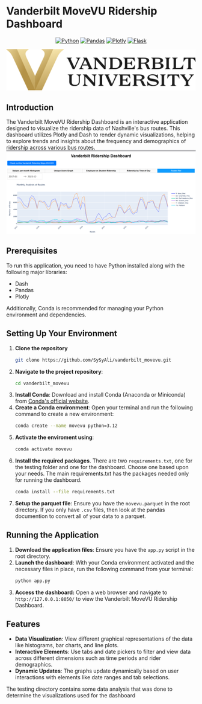 # Vanderbilt MoveVU Ridership Dashboard
<p align='center'>
  <a target="_blank" href='https://www.python.org/'><img src='https://img.shields.io/badge/python-lightgray?style=for-the-badge&logo=python&link=https%3A%2F%2Fwww.python.org%2F
  ' alt="Python"></a>
  <a target="_blank" href='https://pandas.pydata.org/'><img src='https://img.shields.io/badge/Pandas-purple?style=for-the-badge&logo=pandas&link=https%3A%2F%2Fpandas.pydata.org%2F
  ' alt="Pandas"></a>
 <a target="_blank" href='https://dash.plotly.com/'><img src="https://img.shields.io/badge/Plotly-blue?style=for-the-badge&logo=plotly&link=https%3A%2F%2Fdash.plotly.com%2F
 " alt="Plotly"/></a>
  <a target="_blank" href='https://flask.palletsprojects.com/en/3.0.x/'><img src='https://img.shields.io/badge/Flask-green?style=for-the-badge&logo=flask&link=https%3A%2F%2Fflask.palletsprojects.com%2Fen%2F3.0.x%2F
  ' alt="Flask"></a>
</p>

![Vanderbilt University Logo](.\images\Vanderbilt_University_logo.png)
## Introduction
The Vanderbilt MoveVU Ridership Dashboard is an interactive application designed to visualize the ridership data of Nashville's bus routes. This dashboard utilizes Plotly and Dash to render dynamic visualizations, helping to explore trends and insights about the frequency and demographics of ridership across various bus routes.
![Dashboard preview)](images\vanderbilt_ridership_dashboard_png.png)
## Prerequisites
To run this application, you need to have Python installed along with the following major libraries:
- Dash
- Pandas
- Plotly

Additionally, Conda is recommended for managing your Python environment and dependencies.

## Setting Up Your Environment
1. **Clone the repository**
    ```bash
    git clone https://github.com/SySyAli/vanderbilt_movevu.git
2. **Navigate to the project repository**:
    ```bash
    cd vanderbilt_movevu
1. **Install Conda**: Download and install Conda (Anaconda or Miniconda) from [Conda's official website](https://docs.conda.io/projects/conda/en/latest/user-guide/install/index.html).
2. **Create a Conda environment**: Open your terminal and run the following command to create a new environment:
   ```bash
   conda create --name movevu python=3.12
3. **Activate the enviroment using**:
    ```bash 
    conda activate movevu
4. **Install the required packages**. There are two ```requirements.txt```, one for the testing folder and one for the dashboard. Choose one based upon your needs. The main requirements.txt has the packages needed only for running the dashboard.
    ```bash
    conda install --file requirements.txt
5.  **Setup the parquet file**: Ensure you have the ```movevu.parquet``` in the root directory. If you only have ```.csv``` files, then look at the pandas documention to convert all of your data to a parquet.

## Running the Application
1. **Download the application files**: Ensure you have the ```app.py``` script in the root directory.
2. **Launch the dashboard**: With your Conda environment activated and the necessary files in place, run the following command from your terminal:
    ```bash
    python app.py
3. **Access the dashboard:** Open a web browser and navigate to ````http://127.0.0.1:8050/```` to view the Vanderbilt MoveVU Ridership Dashboard.

## Features
- **Data Visualization**: View different graphical representations of the data like histograms, bar charts, and line plots.
- **Interactive Elements**: Use tabs and date pickers to filter and view data across different dimensions such as time periods and rider demographics.
- **Dynamic Updates**: The graphs update dynamically based on user interactions with elements like date ranges and tab selections.

The testing directory contains some data analysis that was done to determine the visualizations used for the dashboard
